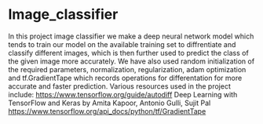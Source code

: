 # Image_classifier
In this project image classifier we make a deep neural network model which tends to train our model on the available training set to diffrentiate and classify different images, which is then further used to predict the class of the given image more accurately.
We have also used random initialization of the required parameters, normalization, regularization, adam optimization and tf.GradientTape which records operations for differentation for more accurate and faster prediction.
Various resources used in the project include:
      https://www.tensorflow.org/guide/autodiff
      Deep Learning with TensorFlow and Keras by  Amita Kapoor, Antonio Gulli, Sujit Pal
      https://www.tensorflow.org/api_docs/python/tf/GradientTape
